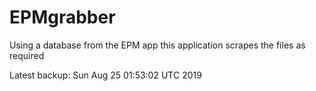 # EPMgrabber
Using a database from the EPM app this application scrapes the files as required


Latest backup: Sun Aug 25 01:53:02 UTC 2019
